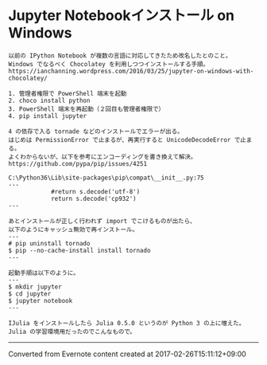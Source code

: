 # Jupyter Notebookインストール on Windows
```
以前の IPython Notebook が複数の言語に対応してきたため改名したとのこと。
Windows でなるべく Chocolatey を利用しつつインストールする手順。
https://ianchanning.wordpress.com/2016/03/25/jupyter-on-windows-with-chocolatey/

1. 管理者権限で PowerShell 端末を起動
2. choco install python
3. PowerShell 端末を再起動（２回目も管理者権限で）
4. pip install jupyter

4 の依存で入る tornade などのインストールでエラーが出る。
はじめは PermissionError で止まるが、再実行すると UnicodeDecodeError で止まる。
よくわからないが、以下を参考にエンコーディングを書き換えて解決。
https://github.com/pypa/pip/issues/4251

C:\Python36\Lib\site-packages\pip\compat\__init__.py:75
---
            #return s.decode('utf-8')
            return s.decode('cp932')
---

あとインストールが正しく行われず import でこけるものが出たら、
以下のようにキャッシュ無効で再インストール。
---
# pip uninstall tornado
$ pip --no-cache-install install tornado
---

起動手順は以下のように。
---
$ mkdir jupyter
$ cd jupyter
$ jupyter notebook
---

IJulia をインストールしたら Julia 0.5.0 というのが Python 3 の上に増えた。
Julia の学習環境用だったのでこんなもので。
```

------------------------------------------------------------------------

Converted from Evernote content created at 2017-02-26T15:11:12+09:00